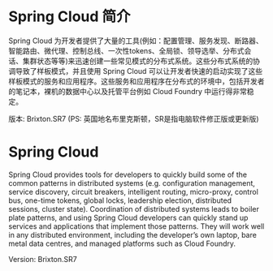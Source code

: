 # Spring Cloud 简介

Spring Cloud 为开发者提供了大量的工具\(例如：配置管理、服务发现、断路器、智能路由、微代理、控制总线、一次性tokens、全局锁、领导选举、分布式会话、集群状态等等\)来迅速创建一些常见模式的分布式系统。这些分布式系统的协调导致了样板模式，并且使用 Spring Cloud 可以让开发者快速的启动实现了这些样板模式的服务和应用程序。这些服务和应用程序在分布式的环境中，包括开发者的笔记本，裸机的数据中心以及托管平台例如 Cloud Foundry 中运行得非常稳定。

版本: Brixton.SR7 \(PS: 英国地名布里克斯顿，SR是指电脑软件修正版或更新版\)



# Spring Cloud

Spring Cloud provides tools for developers to quickly build some of the common patterns in distributed systems \(e.g. configuration management, service discovery, circuit breakers, intelligent routing, micro-proxy, control bus, one-time tokens, global locks, leadership election, distributed sessions, cluster state\). Coordination of distributed systems leads to boiler plate patterns, and using Spring Cloud developers can quickly stand up services and applications that implement those patterns. They will work well in any distributed environment, including the developer’s own laptop, bare metal data centres, and managed platforms such as Cloud Foundry.

Version: Brixton.SR7


